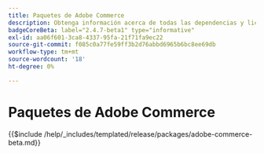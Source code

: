 ```yaml
---
title: Paquetes de Adobe Commerce
description: Obtenga información acerca de todas las dependencias y licencias de terceros utilizadas en Adobe Commerce.
badgeCoreBeta: label="2.4.7-beta1" type="informative"
exl-id: aa06f601-3ca8-4337-95fa-21f71fa9ec22
source-git-commit: f085c0a77fe59ff3b2d76abbd6965b6bc8ee69db
workflow-type: tm+mt
source-wordcount: '18'
ht-degree: 0%

---
```


# Paquetes de Adobe Commerce

{{$include /help/_includes/templated/release/packages/adobe-commerce-beta.md}}
